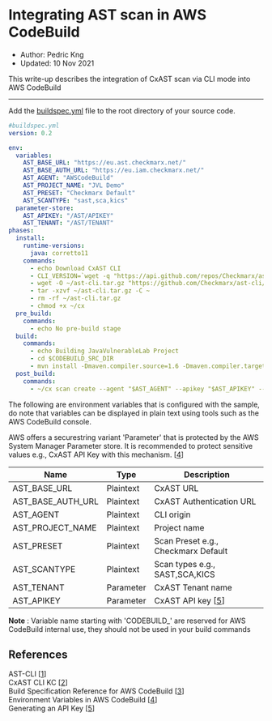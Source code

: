 # Integrating AST scan in AWS CodeBuild

- Author: Pedric Kng
- Updated: 10 Nov 2021

This write-up describes the integration of CxAST scan via CLI mode into AWS CodeBuild

---

Add the [buildspec.yml](buildspec.yml) file to the root directory of your source code.

```yml
#buildspec.yml
version: 0.2

env:
  variables:
    AST_BASE_URL: "https://eu.ast.checkmarx.net/"
    AST_BASE_AUTH_URL: "https://eu.iam.checkmarx.net/"
    AST_AGENT: "AWSCodeBuild"
    AST_PROJECT_NAME: "JVL Demo"
    AST_PRESET: "Checkmarx Default"
    AST_SCANTYPE: "sast,sca,kics"
  parameter-store:
    AST_APIKEY: "/AST/APIKEY"
    AST_TENANT: "/AST/TENANT"
phases: 
  install: 
    runtime-versions: 
      java: corretto11
    commands:
      - echo Download CxAST CLI
      - CLI_VERSION=`wget -q "https://api.github.com/repos/Checkmarx/ast-cli/releases/latest" -O - | grep '"tag_name":' | sed -E 's/.*"([^"]+)".*/\1/'`
      - wget -O ~/ast-cli.tar.gz "https://github.com/Checkmarx/ast-cli/releases/download/${CLI_VERSION}/ast-cli_${CLI_VERSION}_linux_x64.tar.gz"
      - tar -xzvf ~/ast-cli.tar.gz -C ~
      - rm -rf ~/ast-cli.tar.gz
      - chmod +x ~/cx
  pre_build:
    commands:
      - echo No pre-build stage
  build:
    commands:
      - echo Building JavaVulnerableLab Project 
      - cd $CODEBUILD_SRC_DIR
      - mvn install -Dmaven.compiler.source=1.6 -Dmaven.compiler.target=1.6
  post_build: 
    commands: 
      - ~/cx scan create --agent "$AST_AGENT" --apikey "$AST_APIKEY" --base-auth-uri "$AST_BASE_AUTH_URL" --base-uri "$AST_BASE_URL" --tenant "$AST_TENANT" --project-name "$AST_PROJECT_NAME" --sast-preset-name "$AST_PRESET" --scan-types "$AST_SCANTYPE" --file-source "$CODEBUILD_SRC_DIR" --branch "$CODEBUILD_SOURCE_VERSION"
```

The following are environment variables that is configured with the sample, do note that variables can be displayed in plain text using tools such as the AWS CodeBuild console.  

AWS offers a securestring variant 'Parameter' that is protected by the AWS System Manager Parameter store. It is recommended to protect sensitive values e.g., CxAST API Key with this mechanism. [[4]]

| Name                 | Type          | Description                          |
| -------------------- |---------------|--------------------------------------|
| AST_BASE_URL         | Plaintext     | CxAST URL                            |
| AST_BASE_AUTH_URL    | Plaintext     | CxAST Authentication URL             |
| AST_AGENT            | Plaintext     | CLI origin                           |
| AST_PROJECT_NAME     | Plaintext     | Project name                         |
| AST_PRESET           | Plaintext     | Scan Preset e.g., Checkmarx Default  |
| AST_SCANTYPE         | Plaintext     | Scan types e.g., SAST,SCA,KICS       |
| AST_TENANT           | Parameter     | CxAST Tenant name                    |
| AST_APIKEY           | Parameter     | CxAST API key [[5]]                  |

**Note** : Variable name starting with 'CODEBUILD_' are reserved for AWS CodeBuild internal use, they should not be used in your build commands


## References
AST-CLI [[1]]  
CxAST CLI KC [[2]]  
Build Specification Reference for AWS CodeBuild [[3]]  
Environment Variables in AWS CodeBuild [[4]]  
Generating an API Key [[5]]

[1]: https://github.com/Checkmarx/ast-cli "AST-CLI"
[2]: https://checkmarx.atlassian.net/wiki/spaces/AST/pages/2445443121/CLI+Tool "CxAST CLI KC"
[3]:https://docs.aws.amazon.com/codebuild/latest/userguide/build-spec-ref.html#build-spec-ref-syntax "Build Specification Reference for AWS CodeBuild"  
[4]:https://docs.aws.amazon.com/codebuild/latest/userguide/build-env-ref-env-vars.html "Environment Variables in CodeBuild"  
[5]:https://checkmarx.atlassian.net/wiki/spaces/AST/pages/5859574017/Generating+an+API+Key "Generating an API Key"